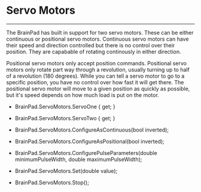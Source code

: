 # Servo Motors
---
The BrainPad has built in support for two servo motors. These can be either continuous or positional servo motors. Continuous servo motors can have their speed and direction controlled but there is no control over their position. They are capabable of rotating continously in either direction.

Positional servo motors only accept position commands. Positional servo motors only rotate part way through a revolution, usually turning up to half of a revolution (180 degrees). While you can tell a servo motor to go to a specific position, you have no control over how fast it will get there. The positional servo motor will move to a given position as quickly as possible, but it's speed depends on how much load is put on the motor.

* BrainPad.ServoMotors.ServoOne { get; } 

* BrainPad.ServoMotors.ServoTwo { get; } 

* BrainPad.ServoMotors.ConfigureAsContinuous(bool inverted); 

* BrainPad.ServoMotors.ConfigureAsPositional(bool inverted); 

* BrainPad.ServoMotors.ConfigurePulseParameters(double minimumPulseWidth, double maximumPulseWidth); 

* BrainPad.ServoMotors.Set(double value); 

* BrainPad.ServoMotors.Stop();